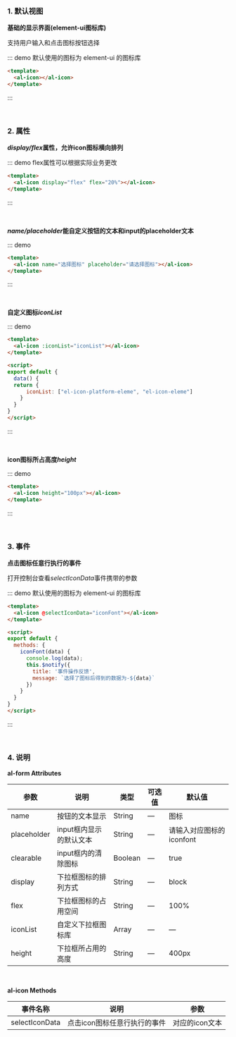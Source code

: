 ### 1. 默认视图

**基础的显示界面(element-ui图标库)**

支持用户输入和点击图标按钮选择

::: demo 默认使用的图标为 element-ui 的图标库
``` html
<template>
  <al-icon></al-icon>
</template>
```
:::

<br/>

### 2. 属性

***display/flex*属性，允许icon图标横向排列**

::: demo  flex属性可以根据实际业务更改
``` html
<template>
  <al-icon display="flex" flex="20%"></al-icon>
</template>
```
:::

<br/>

***name/placeholder*能自定义按钮的文本和input的placeholder文本**

::: demo
``` html
<template>
  <al-icon name="选择图标" placeholder="请选择图标"></al-icon>
</template>
```
:::

<br/>

**自定义图标*iconList*** 

::: demo
``` html
<template>
  <al-icon :iconList="iconList"></al-icon>
</template>

<script>
export default {
  data() {
  return {
      iconList: ["el-icon-platform-eleme", "el-icon-eleme"]
    }
  }
}
</script>
```
:::

<br/>

**icon图标所占高度*height*** 

::: demo
``` html
<template>
  <al-icon height="100px"></al-icon>
</template>
```
:::

<br/>

### 3. 事件

**点击图标任意行执行的事件**

打开控制台查看*selectIconData*事件携带的参数

::: demo 默认使用的图标为 element-ui 的图标库
``` html
<template>
  <al-icon @selectIconData="iconFont"></al-icon>
</template>

<script>
export default {
  methods: {
    iconFont(data) {
      console.log(data);
      this.$notify({
        title: '事件操作反馈',
        message: `选择了图标后得到的数据为-${data}`
      })
    }
  }
}
</script>

```
:::

<br/>

### 4. 说明

**al-form Attributes**

|参数|说明|类型|可选值|默认值|
|-|-|-|-|-|
|name|按钮的文本显示|String|—|图标|
|placeholder|input框内显示的默认文本|String|—|请输入对应图标的iconfont|
|clearable|input框内的清除图标|Boolean|—|true|
|display|下拉框图标的排列方式|String|—|block|
|flex|下拉框图标的占用空间|String|—|100%|
|iconList|自定义下拉框图标库|Array|—|—|
|height|下拉框所占用的高度|String|—|400px|


<br/>

**al-icon Methods**

|事件名称|说明|参数|
|-|-|-|
|selectIconData|点击icon图标任意行执行的事件|对应的icon文本|


<!-- <ClientOnly>
  <al-icon-iconList/>
</ClientOnly> -->